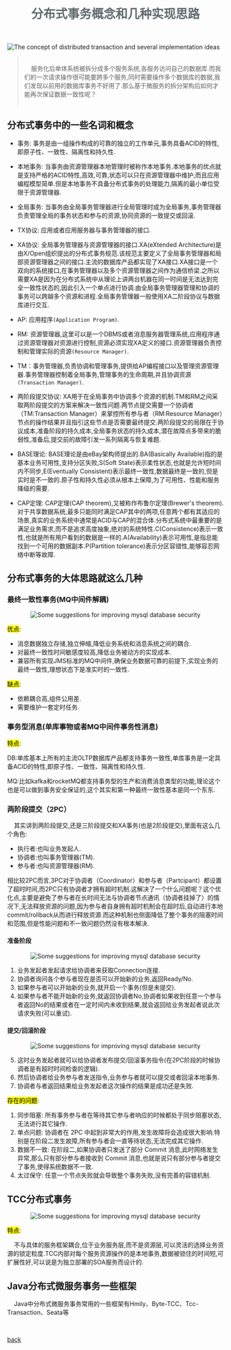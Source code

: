 <script>
var pageHeader=document.getElementsByClassName("page-header")[0].innerHTML;
 pageHeader="<center><img style='border-radius: 50% !important;' src='https://avatars.githubusercontent.com/u/88264073?s=400&amp;u=63e618520a5b6aa87636714e69f8228374c4e9b1&amp;v=4' width='200' height='200' alt='@anigkus' title='Github of Anigkus' ></center>"+pageHeader;
document.getElementsByClassName("page-header")[0].innerHTML=pageHeader;
</script>

<h1 style="color:#606c71;text-align:center;" >分布式事务概念和几种实现思路</h1><br/>

[<h1 style="color:#606c71;text-align:center;" >The concept of distributed transaction and several implementation ideas</h1><br/>]:#

![The concept of distributed transaction and several implementation ideas](../assets/images/the-concept-of-distributed-transaction-and-several-implementation-ideas/figure-1.jpg "Github of Anigkus")

[! The concept of distributed transaction and several implementation ideas (assets/images/the-concept-of-distributed-transaction-and-several-implementation-ideas/figure-1.jpg "Github of Anigkus")]:#


> <br/>&nbsp;&nbsp;&nbsp;&nbsp;服务化后单体系统被拆分成多个服务系统,各服务访问自己的数据库.而我们的一次请求操作很可能要跨多个服务,同时需要操作多个数据库的数据,我们发现以前用的数据库事务不好用了.那么基于微服务的拆分架构后如何才能再次保证数据一致性呢？<br/>
> <br/>

[> <br/>&nbsp;&nbsp;&nbsp;&nbsp;After serviceization, the single system is split into multiple service systems,and each service accesses its own database. Our one request operation is likely so span multiple services, and we need to operate the data of multilple databases at the same time. We found that the previously used Database transactions are not easy to use. So how can ensure data consistency again after the split architecture based on microservices?<br/>]:#
[> <br/>]:#

## 分布式事务中的一些名词和概念
[## Some nouns and concepts in distributed transactions]:#

- 事务: 事务是由一组操作构成的可靠的独立的工作单元,事务具备ACID的特性,即原子性、一致性、隔离性和持久性.
  
[- Transaction: A transaction is a reliable and independent unit of work composed of a set of operations, and transaction has the charecteristics of ACID,namely atomicity, consistency, isolation and durability.]:#

- 本地事务: 当事务由资源管理器本地管理时被称作本地事务.本地事务的优点就是支持严格的ACID特性,高效,可靠,状态可以只在资源管理器中维护,而且应用编程模型简单.但是本地事务不具备分布式事务的处理能力,隔离的最小单位受限于资源管理器.

[- Local Transaction: When the transaction is managed locally by the resource manager, it is called local transaction. The advantages of local transaction are that it supports strict ACID charecteristics, is efficient, reliable,the state can be maintained only in the resource manager, and the application programming modle is simple. But local transaction do not have the processiong capabilities of distributed transactions, and the smallest unit of isolation is limited by the resource manager.]:#

- 全局事务: 当事务由全局事务管理器进行全局管理时成为全局事务,事务管理器负责管理全局的事务状态和参与的资源,协同资源的一致提交或回滚.

[- Global Transaction: When a transaction is globally managed by the global transaction manager, it becomes a global transaction. and the transaction manage is responsible for managing the global transaction state and participating resources, and coordinating the consistent commit or rollback of resources.]:#

- TX协议: 应用或者应用服务器与事务管理器的接口.

[- TX Protocel: The interface between  the application or application server and the transaction manager.]:#

- XA协议: 全局事务管理器与资源管理器的接口.XA(eXtended Architecture)是由X/Open组织提出的分布式事务规范.该规范主要定义了全局事务管理器和局部资源管理器之间的接口.主流的数据库产品都实现了XA接口.XA接口是一个双向的系统接口,在事务管理器以及多个资源管理器之间作为通信桥梁.之所以需要XA是因为在分布式系统中从理论上讲两台机器在同一时间是无法达到完全一致性状态的,因此引入一个单点进行协调.由全局事务管理器管理和协调的事务可以跨越多个资源和进程.全局事务管理器一般使用XA二阶段协议与数据库进行交互.

[- XA Protocol: The interface between the global transaction manager and the resource manager. XA(eXtended Architecture) is a distributed transaction specification proposed by the X/Open organization. The specification mainly defines the interface between the global transaction manager and the local resource manager. Mainstream database products all implement the XA interface. The XA interface is a didirectional system interface that acts as a communication bridge between the transaction manager and multiple resource managers. The reason why XA is needed is theoretically in a distributed system. It is said that two machines cannot achieve a fully consistent state at the same time, so a single point is introduced for coordination. Transactions managed and coordinated by the global transaction manager can span multiple resources and processes. The global transaction manager generally uses XA two The phase protocol interacts with the database.]:#

- AP: 应用程序`(Application Program)`.

[- AP: Application program`(Application Program)`.]:#

- RM: 资源管理器,这里可以是一个DBMS或者消息服务器管理系统,应用程序通过资源管理器对资源进行控制,资源必须实现XA定义的接口.资源管理器负责控制和管理实际的资源`(Resource Manager)`.

[- RM: Resource Manager, here can be a DBMS or a messsage server management system, the application controls resources throught the resource manager, and the resource must implement the interface defined by XA. The resource manager is responsible for controlling and manager the actual resources`(Resource Manager)`.]:#

- TM：事务管理器,负责协调和管理事务,提供给AP编程接口以及管理资源管理器.事务管理器控制着全局事务,管理事务的生命周期,并且协调资源`(Transaction Manager)`.

[- TM: Transaction manager, responsible for coordinating and managing transactions, prividing API programming interfaces and managing resource manager. The transaction manager controls global transactions, manages the life cycle of transactions, and coordinates resource`(Transaction Manager)`]:#

- 两阶段提交协议: XA用于在全局事务中协调多个资源的机制.TM和RM之间采取两阶段提交的方案来解决一致性问题.两节点提交需要一个协调者（TM:Transaction Manager）来掌控所有参与者（RM:Resource Manager）节点的操作结果并且指引这些节点是否需要最终提交.两阶段提交的局限在于协议成本,准备阶段的持久成本,全局事务状态的持久成本,潜在故障点多带来的脆弱性,准备后,提交前的故障引发一系列隔离与恢复难题.

[- Two-phase commit protocol: XA is a mechanism for coordinating multiple resources in a global transaction. A two-phase commit scheme is adopted between TM and RM to solve the consistency problem. Two-node commit requires a coordinator (TM: Transaction Manager) to Controls the operation results of all participants (RM: Resource Manager) nodes and guides whether these nodes need final submission. The limitations of two-phase submission are the protocol cost, the persistence cost of the preparation phase, the persistence cost of the global transaction state, and the multiple potential failure points. The vulnerability, after preparation, and failure before submission cause a series of isolation and recovery problems. ]:#

- BASE理论: BASE理论是由eBay架构师提出的.BA(Basically Available)指的是基本业务可用性,支持分区失败,S(Soft State)表示柔性状态,也就是允许短时间内不同步,E(Eventually Consistent)表示最终一致性,数据最终是一致的,但是实时是不一致的.原子性和持久性必须从根本上保障,为了可用性、性能和服务降级的需要.

[- BASE thory: BASE theory was proposed by eBay architects. BA (Basically Available) refers to the basic business availability, supports partition failure, S (Soft State) represents a flexible state, that is, allows a short time out of synchronization, E (Eventually Consistent) means eventual consistency, the data is eventually consistent, but the real-time is inconsistent. Atomicity and durability must be fundamentally guaranteed. For the needs of availability, performance and service degradation, only the requirements for consistency and isolation are reduced. ]:#

- CAP定理: CAP定理(CAP theorem),又被称作布鲁尔定理(Brewer's theorem).对于共享数据系统,最多只能同时满足CAP其中的两项,任意两个都有其适应的场景,真实的业务系统中通常是ACID与CAP的混合体.分布式系统中最重要的是满足业务需求,而不是追求高度抽象,绝对的系统特性.C(Consistence)表示一致性,也就是所有用户看到的数据是一样的.A(Availability)表示可用性,是指总能找到一个可用的数据副本.P(Partition tolerance)表示分区容错性,能够容忍网络中断等故障.

[- CAP theorem: CAP theorem, also known as Brewer's theorem. For a shared data system, at most two of the CAP can be satisfied at the same time, and any two have their own suitable scenarios. The most important thing in distributed systems is to meet business requirements, rather than to pursue highly abstract, absolute system characteristics. C (Consistence) means consistency, that is, all users see the data is the same. A (Availability) means availability, which means that an available copy of the data can always be found. P (Partition tolerance) means partition fault tolerance, which can tolerate network interruptions and other failures. ]:#



## 分布式事务的大体思路就这么几种
[## The general ideas of distributed transactions are as follows]:#

### 最终一致性事务(MQ中间件解耦) 
[### Eventually consistent transactions (MQ middleware decoupling) ]:#

<center>
<img src="../assets/images/the-concept-of-distributed-transaction-and-several-implementation-ideas/figure-2.png" alt="Some suggestions for improving mysql database security" title="Github of Anigkus">
</center>

<mark>优点</mark>:

[<mark>Advantage</mark>:]:#

- 消息数据独立存储,独立伸缩,降低业务系统和消息系统之间的耦合.
- 对最终一致性时间敏感度较高,降低业务被动方的实现成本.
- 兼容所有实现JMS标准的MQ中间件,确保业务数据可靠的前提下,实现业务的最终一致性,理想状态下是准实时的一致性.

[- Independent storage of message data, independent scaling, reducing the coupling between the business system and the message system.]:#
[- It is highly sensitive to eventual consistency time and reduces the implementation cost of the passive side of the business.]:#
[- Compatible with all MQ middleware that implements the JMS standard, and on the premise of ensuring the reliability of business data, realizes the eventual consistency of the business, ideally quasi-real-time consistency.]:#

<mark>缺点</mark>:

[<mark>defect</mark>:]:#

- 依赖耦合高,组件公用差.
- 需要维护一套定时任务.

[- High dependency coupling, poor component commonality.]:#
[- Need to maintain a set of scheduled tasks.]:#


### 事务型消息(单库事物或者MQ中间件事务性消息)
[### Transactional messages (single-respoitory transactions or MQ middleware transactional messages) ]:#

<mark>特点</mark>:

DB:单库基本上所有的主流OLTP数据库产品都支持事务一致性,单库事务是一定具备ACID的特性,即原子性、一致性、隔离性和持久性.

MQ:比如kafka和rocketMQ都支持事务型的生产和消费消息类型的功能,理论这个也是可以做到事务安全保证的,这个其实和第一种最终一致性基本是同一个东东.

[<mark>Features</mark>:]:#

[DB:Basically, all mainstream OLTP database products in a single database support transaction consistency, and a single database transaction must have the characteristics of ACID, namely atomicity, consistency, isolation and durability.]:#

[MQ:For example, both kafka and rocketMQ support the function of transactional production and consumption of message types. In theory, this can also be guaranteed for transaction security. In fact, this is basically the same thing as the first final consistency.]:#

### 两阶段提交（2PC）
[### Two-phase commit（2PC）]:#

&nbsp;&nbsp;&nbsp;&nbsp;其实讲到两阶段提交,还是三阶段提交和XA事务(也是2阶段提交),里面有这么几个角色:
- 执行者:也叫业务发起人.
- 协调者:也叫事务管理器(TM).
- 参与者:也叫资源管理器(RM).

[&nbsp;&nbsp;&nbsp;&nbsp;In fact, when it comes to two-phase commit, or three-phase commit and XA transaction (also two-phase commit), there are several roles in it:]:#
[- Executor: Also called business sponsor.]:#
[- Coordinator: Also called Transaction Manager (TM).]:#
[- Participant: Also called Resource Manager (RM).]:#

相比较2PC而言,3PC对于协调者（Coordinator）和参与者（Partcipant）都设置了超时时间,而2PC只有协调者才拥有超时机制.这解决了一个什么问题呢？这个优化点,主要是避免了参与者在长时间无法与协调者节点通讯（协调者挂掉了）的情况下,无法释放资源的问题,因为参与者自身拥有超时机制会在超时后,自动进行本地commit/rollback从而进行释放资源.而这种机制也侧面降低了整个事务的阻塞时间和范围,但是性能问题和不一致问题仍然没有根本解决.

[Compared with 2PC, 3PC sets a timeout for both the coordinator (Coordinator) and the participant (Partcipant), while 2PC only has a timeout mechanism for the coordinator. What problem does this solve? This optimization point is mainly to avoid the problem that the participants cannot release resources when they cannot communicate with the coordinator node for a long time (the coordinator hangs up), because the participants themselves have a timeout mechanism, which will automatically execute after the timeout. Local commit/rollback is used to release resources. This mechanism also reduces the blocking time and scope of the entire transaction, but performance problems and inconsistency problems are still not fundamentally resolved.]:#
  
#### 准备阶段
[#### Preparation phase]:#
<center>
<img src="../assets/images/the-concept-of-distributed-transaction-and-several-implementation-ideas/figure-3.png" alt="Some suggestions for improving mysql database security" title="Github of Anigkus">
</center>

1. 业务发起者发起请求给协调者来获取Connection连接.
2. 协调者询问各个参与者现在是否可以开始新的业务,返回Ready/No.
3. 如果参与者可以开始新的业务,就开启一个事务(但是未提交).
4. 如果参与者不能开始新的业务,就返回协调者No,协调者如果收到任意一个参与者返回No的结果或者在一定时间内未收到结果,就会返回给业务发起者说此次请求失败(可以重试).

[1. The business initiator initiates a request to the coordinator to obtain the Connection connection.]:#
[2. The coordinator asks each participant if they can start a new business now, and returns Ready/No.]:#
[3. If the participant can start new business, start a transaction (but not commit).]:#
[4. If the participant cannot start a new business, it will return to the coordinator No. If the coordinator receives the result that any participant returns No or does not receive the result within a certain period of time, it will return to the business initiator saying that this time The request failed (may be retried).]:#

#### 提交/回滚阶段
[#### Commit/Rollback phase]:#
<center>
<img src="../assets/images/the-concept-of-distributed-transaction-and-several-implementation-ideas/figure-4.png" alt="Some suggestions for improving mysql database security" title="Github of Anigkus" >
</center>

5. 这时业务发起者就可以给协调者发布提交/回滚事务指令(在2PC阶段的时候协调者是有超时时间检查的逻辑).
6. 然后协调者给业务参与者发送指令,业务参与者就可以提交或者回滚本地事务.
7. 协调者与者返回结果给业务发起者这次操作的结果是成功还是失败.

[5. At this time, the business initiator can issue a commit/rollback transaction command to the coordinator (in the 2PC stage, the coordinator has the logic of timeout check).]:#
[6. Then the coordinator sends an instruction to the business participant, and the business participant can commit or roll back the local transaction.]:#
[7. The coordinator and the coordinator return the result to the business initiator whether the result of this operation is a success or a failure.]:#

<mark>存在的问题</mark>:

[<mark>Known issues</mark>:]:#

1. 同步阻塞: 所有事务参与者在等待其它参与者响应的时候都处于同步阻塞状态,无法进行其它操作.
2. 单点问题: 协调者在 2PC 中起到非常大的作用,发生故障将会造成很大影响.特别是在阶段二发生故障,所有参与者会一直等待状态,无法完成其它操作.
3. 数据不一致: 在阶段二,如果协调者只发送了部分 Commit 消息,此时网络发生异常,那么只有部分参与者接收到 Commit 消息,也就是说只有部分参与者提交了事务,使得系统数据不一致.
4. 太过保守: 任意一个节点失败就会导致整个事务失败,没有完善的容错机制.

[1. Synchronous blocking: All transaction participants are in a synchronous blocking state while waiting for responses from other participants and cannot perform other operations.]:#
[2. Single point problem: The coordinator plays a very important role in 2PC, and a failure will have a great impact. Especially when a failure occurs in Phase 2, all participants will be in a waiting state and cannot complete other operations.]:#
[3. Data inconsistency: In Phase 2, if the coordinator only sends part of the Commit message and the network is abnormal, then only some participants receive the Commit message, that is to say, only some participants submit the transaction, making the system data inconsistent .]:#
[4. Too conservative: the failure of any node will lead to the failure of the entire transaction, and there is no perfect fault tolerance mechanism.]:#

## TCC分布式事务
[## TCC Distributed transaction]:#
<center>
<img src="../assets/images/the-concept-of-distributed-transaction-and-several-implementation-ideas/figure-5.png" alt="Some suggestions for improving mysql database security" title="Github of Anigkus" >
</center> 

<mark>特点</mark>:

&nbsp;&nbsp;&nbsp;&nbsp;不与具体的服务框架耦合,位于业务服务层,而不是资源层,可以灵活的选择业务资源的锁定粒度.TCC内部对每个服务资源操作的是本地事务,数据被锁住的时间短,可扩展性好,可以说是为独立部署的SOA服务而设计的.

[<mark>Features</mark>:]:#
[&nbsp;&nbsp;&nbsp;&nbsp;It is not coupled with a specific service framework, and is located in the business service layer, not the resource layer, and can flexibly choose the locking granularity of business resources. TCC operates local transactions for each service resource, and the data is locked for a short time, which can be It has good scalability and can be said to be designed for independently deployed SOA services.]:#

## Java分布式微服务事务一些框架
[## Some frameworks for distributed microservice transactions in Java]:#

&nbsp;&nbsp;&nbsp;&nbsp;Java中分布式微服务事务常用的一些框架有Hmily、Byte-TCC、Tcc-Transaction、Seata等

[&nbsp;&nbsp;&nbsp;&nbsp;Some frameworks commonly used in distributed microservice transactions in Java include Hmily, Byte-TCC, Tcc-Transaction, Seata, etc.]:#

<br>

[back](./)